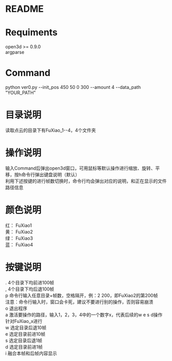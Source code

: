 README
====

# Requiments
open3d >= 0.9.0<br> 
argparse 

# Command
python ver0.py --init_pos 450 50 0 300 --amount 4 --data_path "YOUR_PATH"

# 目录说明
读取点云的目录下有FuXiao_1--4，4个文件夹

# 操作说明
输入Command后弹出open3d窗口，可用鼠标等默认操作进行缩放、旋转、平移，按h命令行弹出键盘说明（默认）<br>
利用下述按键的进行帧数切换时，命令行均会弹出对应的说明，和正在显示的文件路径信息

# 颜色说明
红： FuXiao1<br>
黄： FuXiao2<br>
绿： FuXiao3<br>
蓝： FuXiao4<br>

# 按键说明
.   4个目录下均前进100帧<br>
,  	4个目录下均后退100帧<br>
p  	命令行输入任意目录+帧数，空格隔开，例：2 200，即FuXiao2的第200帧<br>
    注意：命令行输入时，窗口会卡死，建议不要进行别的操作，否则容易崩溃<br>
o  	退出程序<br>
a  	激活要操作的路径，输入1，2，3，4中的一个数字x，代表后续的w e s d操作针对FuXiao_x进行<br>
w	  选定目录后退10帧<br>
e	  选定目录前进10帧<br>
s	  选定目录后退1帧<br>
d	  选定目录前进1帧<br>
i   融合本帧和后帧内容显示
